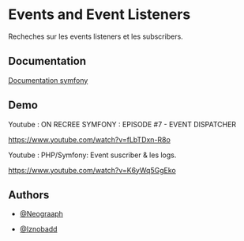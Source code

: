 
# Events and Event Listeners

Recheches sur les events listeners et les subscribers.

## Documentation

[Documentation symfony](https://symfony.com/doc/current/event_dispatcher.html)

## Demo

Youtube :  ON RECREE SYMFONY : EPISODE #7 - EVENT DISPATCHER

<https://www.youtube.com/watch?v=fLbTDxn-R8o>

Youtube : PHP/Symfony: Event suscriber & les logs.

<https://www.youtube.com/watch?v=K6yWq5GgEko>

## Authors

- [@Neograaph](https://github.com/Neograaph/)

- [@Iznobadd](https://github.com/Iznobadd/)
